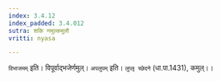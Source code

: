 ```yaml
---
index: 3.4.12
index_padded: 3.4.012
sutra: शकि णमुल्कमुलौ
vritti: nyasa

---
```

`विभाजमम्` इति। विपूर्वाद्भजेर्णमुल्। `अपलुपम्` इति। `लुप्लृ च्छेदने` (धा.पा.1431), कमुल्।।